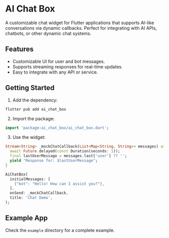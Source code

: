 # AI Chat Box

A customizable chat widget for Flutter applications that supports AI-like conversations via dynamic callbacks. Perfect for integrating with AI APIs, chatbots, or other dynamic chat systems.

## Features

- Customizable UI for user and bot messages.
- Supports streaming responses for real-time updates.
- Easy to integrate with any API or service.

## Getting Started

1. Add the dependency:

```
flutter pub add ai_chat_box
```

2. Import the package:

```dart
import 'package:ai_chat_box/ai_chat_box.dart';
```

3. Use the widget:

```dart
Stream<String> _mockChatCallback(List<Map<String, String>> messages) async* {
  await Future.delayed(const Duration(seconds: 1));
  final lastUserMessage = messages.last['user'] ?? '';
  yield "Response for: $lastUserMessage";
}

AiChatBox(
  initialMessages: [
    {"bot": "Hello! How can I assist you?"},
  ],
  onSend: _mockChatCallback,
  title: 'Chat Demo',
);
```

## Example App

Check the `example` directory for a complete example.
